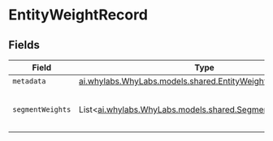 # EntityWeightRecord


## Fields

| Field                                                                                                            | Type                                                                                                             | Required                                                                                                         | Description                                                                                                      |
| ---------------------------------------------------------------------------------------------------------------- | ---------------------------------------------------------------------------------------------------------------- | ---------------------------------------------------------------------------------------------------------------- | ---------------------------------------------------------------------------------------------------------------- |
| `metadata`                                                                                                       | [ai.whylabs.WhyLabs.models.shared.EntityWeightRecordMetadata](../../models/shared/EntityWeightRecordMetadata.md) | :heavy_minus_sign:                                                                                               | N/A                                                                                                              |
| `segmentWeights`                                                                                                 | List<[ai.whylabs.WhyLabs.models.shared.SegmentWeight](../../models/shared/SegmentWeight.md)>                     | :heavy_minus_sign:                                                                                               | A list of entity weights for a segment                                                                           |